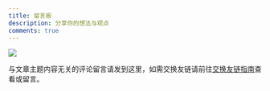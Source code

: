 ```yaml
---
title: 留言板
description: 分享你的想法与观点
comments: true
---
```


![](https://website-1256060851.cos.ap-hongkong.myqcloud.com/pages/about/header.jpg!650x)

与文章主题内容无关的评论留言请发到这里，如需交换友链请前往[交换友链指南](/friends/guide/)查看或留言。